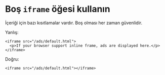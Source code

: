 # Boş `iframe` öğesi kullanın

İçeriği için bazı kısıtlamalar vardır. Boş olması her zaman güvenlidir.

Yanlış:

```
<iframe src="/ads/default.html">
  <p>If your browser support inline frame, ads are displayed here.</p>
</iframe>
```

Doğru:

    <iframe src="/ads/default.html"></iframe>
